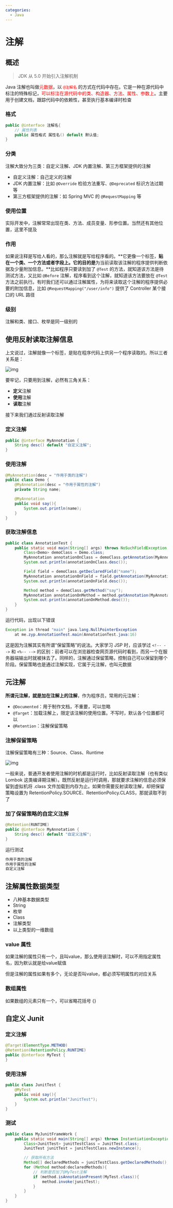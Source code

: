 ```yaml
---
categories:
  - Java
---
```

# 注解

## 概述

> JDK 从 5.0 开始引入注解机制

Java 注解也叫做<font color = red>元数据</font>，以<font color=red> `@注解名`</font> 的方式在代码中存在。它是一种在源代码中标注的特殊标记，<font color=red>可以标注在源代码中的类、构造器、方法、属性、参数上</font>。主要用于创建文档，跟踪代码中的依赖性，甚至执行基本编译时检查

### 格式

```java
public @interface 注解名{
	// 属性列表
    public 属性格式 属性名() default 默认值;
}
```

### 分类

注解大致分为三类：自定义注解、JDK 内置注解、第三方框架提供的注解

- 自定义注解：自己定义的注解
- JDK 内置注解：比如 `@Override` 检验方法重写、`@Deprecated` 标识方法过期等
- 第三方框架提供的注解：如 Spring MVC 的 `@RequestMapping` 等

### 使用位置

实际开发中，注解常常出现在类、方法、成员变量、形参位置。当然还有其他位置，这里不提及

### 作用

如果说注释是写给人看的，那么注解就是写给程序看的。**它更像一个标签，**贴在一个类、一个方法或者字段上。它的目的是**为当前读取该注解的程序提供判断依据及少量附加信息。**比如程序只要读到加了 `@Test` 的方法，就知道该方法是待测试方法，又比如 `@Before` 注解，程序看到这个注解，就知道该方法要放在 `@Test` 方法之前执行。有时我们还可以通过注解属性，为将来读取这个注解的程序提供必要的附加信息，比如 `@RequestMapping("/user/info")` 提供了 Controller 某个接口的 URL 路径

### 级别

注解和类、接口、枚举是同一级别的

## 使用反射读取注解信息

上文说过，注解就像一个标签，是贴在程序代码上供另一个程序读取的。所以三者关系是：

![img](https://cdgwsd.oss-cn-guangzhou.aliyuncs.com/img/202204261644529.jpeg)

要牢记，只要用到注解，必然有三角关系：

- **定义**注解
- **使用**注解
- **读取**注解

接下来我们通过反射读取注解

### 定义注解

```java
public @interface MyAnnotation {
    String desc() default "自定义注解";
}
```

### 使用注解

```java
@MyAnnotation(desc = "作用于类的注解")
public class Demo {
    @MyAnnotation(desc = "作用于属性的注解")
    private String name;

    @MyAnnotation
    public void say(){
        System.out.println(name);
    }
}
```

### 获取注解信息

```java
public class AnnotationTest {
    public static void main(String[] args) throws NoSuchFieldException, NoSuchMethodException {
        Class<Demo> demoClass = Demo.class;
        MyAnnotation annotationOnClass = demoClass.getAnnotation(MyAnnotation.class);
        System.out.println(annotationOnClass.desc());

        Field field = demoClass.getDeclaredField("name");
        MyAnnotation annotationOnField = field.getAnnotation(MyAnnotation.class);
        System.out.println(annotationOnField.desc());

        Method method = demoClass.getMethod("say");
        MyAnnotation annotationOnMethod = method.getAnnotation(MyAnnotation.class);
        System.out.println(annotationOnMethod.desc());
    }
}
```

运行代码，出现以下错误

```java
Exception in thread "main" java.lang.NullPointerException
	at me.zyp.AnnotationTest.main(AnnotationTest.java:16)
```

这是因为注解其实有所谓“保留策略”的说法。大家学习 JSP 时，应该学过 `<!-- -->` 和 `<%-- -->` 的区别：前者可以在浏览器检查网页源代码时看到，而另一个在服务器端输出时就被抹去了。同样的，注解通过保留策略，控制自己可以保留到哪个阶段。保留策略也是通过注解实现，它属于元注解，也叫元数据

## 元注解

**所谓元注解，就是加在注解上的注解**，作为程序员，常用的元注解：

- `@Documented`：用于制作文档，不重要，可以忽略
- `@Target`：加载注解上，限定该注解的使用位置。不写时，默认各个位置都可以
- `@Retention`：注解保留策略

### 注解保留策略

注解保留策略有三种：Source、Class、Runtime

![img](https://cdgwsd.oss-cn-guangzhou.aliyuncs.com/img/202204261711519.jpeg)

一般来说，普通开发者使用注解的时机都是运行时，比如反射读取注解（也有类似 Lombok 这类编译期注解）。既然反射是运行时调用，那就要求注解的信息必须保留到虚拟机将 .class 文件加载到内存为止。如果你需要反射读取注解，却把保留策略设置为 RetentionPolicy.SOURCE、RetentionPolicy.CLASS，那就读取不到了

### 加了保留策略的自定义注解

```java
@Retention(RUNTIME)
public @interface MyAnnotation {
    String desc() default "自定义注解";
}
```

运行测试

```txt
作用于类的注解
作用于属性的注解
自定义注解
```

## 注解属性数据类型

- 八种基本数据类型
- String
- 枚举
- Class
- 注解类型
- 以上类型的一维数组

### value 属性

如果注解的属性只有一个，且叫value，那么使用该注解时，可以不用指定属性名，因为默认就是给value赋值

但是注解的属性如果有多个，无论是否叫value，都必须写明属性的对应关系

### 数组属性

如果数组的元素只有一个，可以省略花括号 {}

## 自定义 Junit

### 定义注解

```java
@Target(ElementType.METHOD)
@Retention(RetentionPolicy.RUNTIME)
public @interface MyTest {
}
```

### 使用注解

```java
public class JunitTest {
    @MyTest
    public void say(){
        System.out.println("JunitTest");
    }
}
```

### 测试

```java
public class MyJunitFrameWork {
    public static void main(String[] args) throws InstantiationException, IllegalAccessException, InvocationTargetException {
        Class<JunitTest> junitTestClass = JunitTest.class;
        JunitTest junitTest = junitTestClass.newInstance();

        // 获取所有方法
        Method[] declaredMethods = junitTestClass.getDeclaredMethods();
        for (Method method:declaredMethods){
            // 判断是否加了@MyTest注解
            if (method.isAnnotationPresent(MyTest.class)){
                method.invoke(junitTest);
            }
        }
    }
}
```

